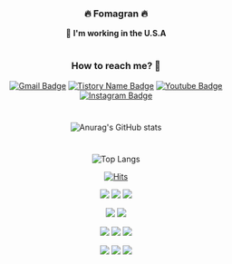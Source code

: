 <div align="center">
 
### 🔥 Fomagran 🔥   

🗽 **I'm working in the U.S.A**

#

### How to reach me? 🤔

[![Gmail Badge](https://img.shields.io/badge/Gmail-D14836?style=for-the-badge&logo=gmail&logoColor=white)](mailto:fomagran6@gmail.com)  [![Tistory Name Badge](https://img.shields.io/badge/Blogger-FF5722?style=for-the-badge&logo=blogger&logoColor=white)](https://fomaios.tistory.com/) [![Youtube Badge](https://img.shields.io/badge/YouTube-FF0000?style=for-the-badge&logo=youtube&logoColor=white)](https://www.youtube.com/channel/UC59AeIeNUcJDoCga8cO5ENw) [![Instagram Badge](https://img.shields.io/badge/Instagram-E4405F?style=for-the-badge&logo=instagram&logoColor=white)](https://www.instagram.com/fomagran)  

#

![Anurag's GitHub stats](https://github-readme-stats.vercel.app/api?username=fomagran&show_icons=true&theme=cobalt)   
 
#

![Top Langs](https://github-readme-stats.vercel.app/api/top-langs/?username=fomagran&layout=compact&theme=tokyonight)
 
 
 [![Hits](https://hits.seeyoufarm.com/api/count/incr/badge.svg?url=https%3A%2F%2Fgithub.com%2Ffomagran&count_bg=%2379C83D&title_bg=%23555555&icon=&icon_color=%23E7E7E7&title=hits&edge_flat=false)](https://hits.seeyoufarm.com)  
  
 <img src="https://img.shields.io/badge/iOS-000000?style=for-the-badge&logo=ios&logoColor=white"/> <img src="https://img.shields.io/badge/swift-F54A2A?style=for-the-badge&logo=swift&logoColor=white"/> <img src="https://img.shields.io/badge/ReactiveX-000000?style=for-the-badge&logo=ReactiveX&logoColor=B7178C"/>
  
 <img src="https://img.shields.io/badge/dart-%230175C2.svg?style=for-the-badge&logo=dart&logoColor=white"/>  <img src="https://img.shields.io/badge/Flutter-%2302569B.svg?style=for-the-badge&logo=Flutter&logoColor=white"/> 
 
 <img src="https://badges.aleen42.com/src/javascript.svg"/>  <img src="https://badges.aleen42.com/src/typescript.svg"/> <img src="https://badges.aleen42.com/src/angular.svg"/>   
 
 <img src="https://img.shields.io/badge/git-%23F05033.svg?style=for-the-badge&logo=git&logoColor=white"/> <img src="https://img.shields.io/badge/firebase-%23039BE5.svg?style=for-the-badge&logo=firebase"/> <img src="https://img.shields.io/badge/Oracle-F80000?style=for-the-badge&logo=oracle&logoColor=white"/>

</details> 
</div>
